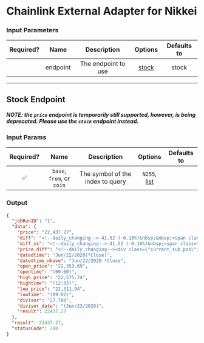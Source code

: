 # Chainlink External Adapter for Nikkei

### Input Parameters

| Required? |   Name   |     Description     |         Options          | Defaults to |
| :-------: | :------: | :-----------------: | :----------------------: | :---------: |
|           | endpoint | The endpoint to use | [stock](#Stock-Endpoint) |    stock    |

---

## Stock Endpoint
##### NOTE: the `price` endpoint is temporarily still supported, however, is being deprecated. Please use the `stock` endpoint instead.
### Input Params

| Required? |           Name            |           Description            |                           Options                           | Defaults to |
| :-------: | :-----------------------: | :------------------------------: | :---------------------------------------------------------: | :---------: |
|    ✅     | `base`, `from`, or `coin` | The symbol of the index to query | `N255`, [list](https://indexes.nikkei.co.jp/en/nkave/index) |             |

### Output

```json
{
  "jobRunID": "1",
  "data": {
    "price": "22,437.27",
    "diff": "<!--daily_changing-->-41.52 (-0.18%)&nbsp;&nbsp;<span class=\"icon-arrow-dark-circle-right-down zoom-icon\" aria-hidden=\"true\"></span>",
    "diff_xs": "<!--daily_changing-->-41.52 (-0.18%)&nbsp;<span class=\"icon-arrow-dark-circle-right-down zoom-icon\" aria-hidden=\"true\"></span>",
    "price_diff": "<!--daily_changing--><div class=\"current_sub_pos\"><span class=\"current_sub_price\">22,437.27&nbsp;</span>-41.52 (-0.18%)&nbsp;&nbsp;<span class=\"icon-arrow-dark-circle-right-down zoom-icon\" aria-hidden=\"true\"></span>",
    "datedtime": "Jun/22/2020(*Close)",
    "datedtime_nkave": "Jun/22/2020 *Close",
    "open_price": "22,353.69",
    "opentime": "(09:00)",
    "high_price": "22,575.74",
    "hightime": "(12:33)",
    "low_price": "22,311.94",
    "lowtime": "(09:02)",
    "divisor": "27.760",
    "divisor_date": "(Jun/23/2020)",
    "result": 22437.27
  },
  "result": 22437.27,
  "statusCode": 200
}
```
